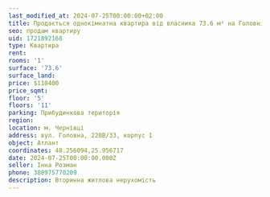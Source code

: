 ```yaml
---
last_modified_at: 2024-07-25T00:00:00+02:00
title: Продається однокімнатна квартира від власника 73.6 м² на Головній
seo: продам квартиру
uid: 1721892168
type: Квартира
rent:
rooms: '1'
surface: '73.6'
surface_land:
price: $110400
price_sqmt:
floor: '5'
floors: '11'
parking: Прибудинкова територія
region:
location: м. Чернівці
address: вул. Головна, 220В/33, корпус 1
object: Атлант
coordinates: 48.256094,25.956717
date: 2024-07-25T00:00:00.000Z
seller: Інна Розман
phone: 380975770209
description: Вторинна житлова нерухомість
---
```

